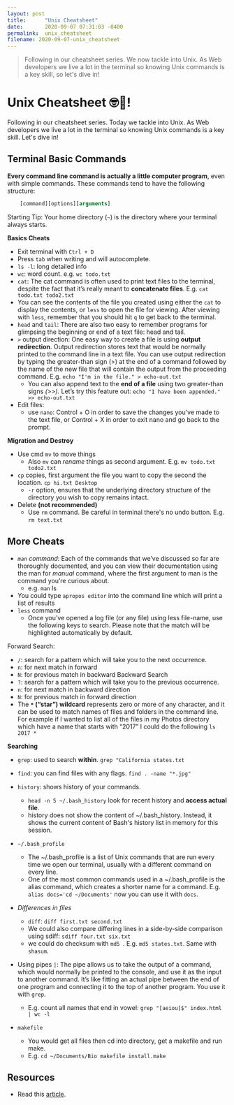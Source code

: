 ```yaml
---
layout: post
title:      "Unix Cheatsheet"
date:       2020-09-07 07:31:03 -0400
permalink:  unix_cheatsheet
filename: 2020-09-07-unix_cheatsheet
---
```


> Following in our cheatsheet series. We now tackle into Unix. As Web developers we live a lot in the terminal so knowing Unix commands is a key skill, so let's dive in!

# Unix Cheatsheet 🤓📗!

Following in our cheatsheet series. Today we tackle into Unix. As Web developers we live a lot in the terminal so knowing Unix commands is a key skill. Let's dive in!

## Terminal Basic Commands

**Every command line command is actually a little computer program**, even with simple commands. These commands tend to have the following structure:

```js
    [command][options][arguments]
```

Starting Tip: Your home directory (`~`) is the directory where your terminal always starts.


**Basics Cheats**
- Exit terminal with `Ctrl + D`
- Press `tab` when writing and will autocomplete.
- `ls -l`: long detailed info
- `wc`: word count. e.g. `wc todo.txt`
- `cat`: The cat command is often used to print text files to the terminal, despite the fact that it’s really meant to **concatenate files**. E.g. `cat todo.txt todo2.txt`
- You can see the contents of the file you created using either the `cat` to display the contents, or `less` to open the file for viewing. After viewing with `less`, remember that you should hit `q` to get back to the terminal.
- `head` and `tail`: There are also two easy to remember programs for glimpsing the beginning or end of a text file: head and tail.
- `>` output direction: One easy way to create a file is using **output redirection**. Output redirection stores text that would be normally printed to the command line in a text file. You can use output redirection by typing the greater-than sign (>) at the end of a command followed by the name of the new file that will contain the output from the proceeding command. E.g. `echo "I'm in the file." > echo-out.txt`
  - You can also append text to the **end of a file** using two greater-than signs *(>>).* Let’s try this feature out: `echo "I have been appended." >> echo-out.txt`
- Edit files:
  - use `nano`: Control + O in order to save the changes you’ve made to the text file, or Control + X in order to exit nano and go back to the prompt.

**Migration and Destroy**

- Use cmd `mv` to move things
  - Also `mv` can *rename* things as second argument. E.g.  `mv todo.txt todo2.txt`
- `cp` copies, first argument the file you want to copy the second the location. `cp hi.txt Desktop`
  - `-r` option, ensures that the underlying directory structure of the directory you wish to copy remains intact.
- Delete **(not recommended)**
  - Use `rm` command. Be careful in terminal there's no undo button. E.g. `rm text.txt`

## More Cheats

- *`man` command*: Each of the commands that we’ve discussed so far are thoroughly documented, and you can view their documentation using the man for *manual* command, where the first argument to man is the command you’re curious about.
  - e.g. `man` ls
- You could type `apropos editor` into the command line which will print a list of results
- `less` command
  - Once you’ve opened a log file (or any file) using less file-name, use the following keys to search. Please note that the match will be highlighted automatically by default.

Forward Search:

- `/`: search for a pattern which will take you to the next occurrence.
- `n`: for next match in forward
- `N`: for previous match in backward
Backward Search
- `?`: search for a pattern which will take you to the previous occurrence.
- `n`: for next match in backward direction
- `N`: for previous match in forward direction
- The **`*` (“star”) wildcard** represents zero or more of any character, and it can be used to match names of files and folders in the command line. For example if I wanted to list all of the files in my Photos directory which have a name that starts with “2017” I could do the following `ls 2017 *`


**Searching**
- `grep`: used to search **within**. `grep "California states.txt`
- `find`: you can find files with any flags. `find . -name "*.jpg"`


- `history`: shows history of your commands.
  - `head -n 5 ~/.bash_history` look for recent history and **access actual file**.
  - history does not show the content of ~/.bash_history. Instead, it shows the current content of Bash's history list in memory for this session.
- `~/.bash_profile`
  - The ~/.bash_profile is a list of Unix commands that are run every time we open our terminal, usually with a different command on every line. 
  - One of the most common commands used in a ~/.bash_profile is the alias command, which creates a shorter name for a command. E.g. `alias docs='cd ~/Documents'` now you can use it with `docs`.
- *Differences in files*
  - `diff`: `diff first.txt second.txt`
  - We could also compare differing lines in a side-by-side comparison using sdiff: `sdiff four.txt six.txt`
  - we could do checksum with `md5 `.  E.g. `md5 states.txt`. Same with `shasum`.
- Using pipes `|`: The pipe allows us to take the output of a command, which would normally be printed to the console, and use it as the input to another command. It’s like fitting an actual pipe between the end of one program and connecting it to the top of another program. You use it with `grep`.
  - E.g. count all names that end in vowel: `grep "[aeiou]$" index.html | wc -l`
- `makefile`
  - You would get all files then cd into directory, get a makefile and run make.
  - E.g. `cd ~/Documents/Bio makefile install.make`

## Resources

- Read this [article](https://www.digitalocean.com/community/tutorials/basic-linux-navigation-and-file-management).
